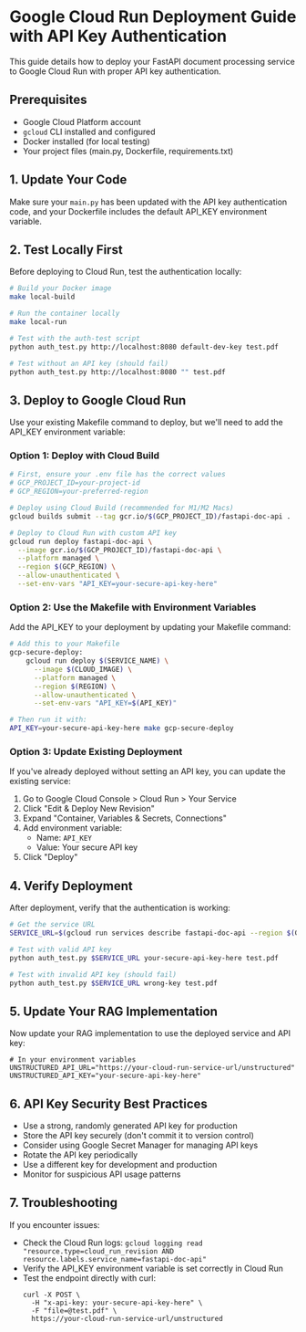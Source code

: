 # Google Cloud Run Deployment Guide with API Key Authentication

This guide details how to deploy your FastAPI document processing service to Google Cloud Run with proper API key authentication.

## Prerequisites

- Google Cloud Platform account
- `gcloud` CLI installed and configured
- Docker installed (for local testing)
- Your project files (main.py, Dockerfile, requirements.txt)

## 1. Update Your Code

Make sure your `main.py` has been updated with the API key authentication code, and your Dockerfile includes the default API_KEY environment variable.

## 2. Test Locally First

Before deploying to Cloud Run, test the authentication locally:

```bash
# Build your Docker image
make local-build

# Run the container locally
make local-run

# Test with the auth-test script
python auth_test.py http://localhost:8080 default-dev-key test.pdf

# Test without an API key (should fail)
python auth_test.py http://localhost:8080 "" test.pdf
```

## 3. Deploy to Google Cloud Run

Use your existing Makefile command to deploy, but we'll need to add the API_KEY environment variable:

### Option 1: Deploy with Cloud Build

```bash
# First, ensure your .env file has the correct values
# GCP_PROJECT_ID=your-project-id
# GCP_REGION=your-preferred-region

# Deploy using Cloud Build (recommended for M1/M2 Macs)
gcloud builds submit --tag gcr.io/$(GCP_PROJECT_ID)/fastapi-doc-api .

# Deploy to Cloud Run with custom API key
gcloud run deploy fastapi-doc-api \
  --image gcr.io/$(GCP_PROJECT_ID)/fastapi-doc-api \
  --platform managed \
  --region $(GCP_REGION) \
  --allow-unauthenticated \
  --set-env-vars "API_KEY=your-secure-api-key-here"
```

### Option 2: Use the Makefile with Environment Variables

Add the API_KEY to your deployment by updating your Makefile command:

```bash
# Add this to your Makefile
gcp-secure-deploy:
	gcloud run deploy $(SERVICE_NAME) \
	  --image $(CLOUD_IMAGE) \
	  --platform managed \
	  --region $(REGION) \
	  --allow-unauthenticated \
	  --set-env-vars "API_KEY=$(API_KEY)"

# Then run it with:
API_KEY=your-secure-api-key-here make gcp-secure-deploy
```

### Option 3: Update Existing Deployment

If you've already deployed without setting an API key, you can update the existing service:

1. Go to Google Cloud Console > Cloud Run > Your Service
2. Click "Edit & Deploy New Revision"
3. Expand "Container, Variables & Secrets, Connections" 
4. Add environment variable:
   - Name: `API_KEY`
   - Value: Your secure API key
5. Click "Deploy"

## 4. Verify Deployment

After deployment, verify that the authentication is working:

```bash
# Get the service URL
SERVICE_URL=$(gcloud run services describe fastapi-doc-api --region $(GCP_REGION) --format 'value(status.url)')

# Test with valid API key
python auth_test.py $SERVICE_URL your-secure-api-key-here test.pdf

# Test with invalid API key (should fail)
python auth_test.py $SERVICE_URL wrong-key test.pdf
```

## 5. Update Your RAG Implementation

Now update your RAG implementation to use the deployed service and API key:

```
# In your environment variables
UNSTRUCTURED_API_URL="https://your-cloud-run-service-url/unstructured"
UNSTRUCTURED_API_KEY="your-secure-api-key-here"
```

## 6. API Key Security Best Practices

- Use a strong, randomly generated API key for production
- Store the API key securely (don't commit it to version control)
- Consider using Google Secret Manager for managing API keys
- Rotate the API key periodically
- Use a different key for development and production
- Monitor for suspicious API usage patterns

## 7. Troubleshooting

If you encounter issues:

- Check the Cloud Run logs: `gcloud logging read "resource.type=cloud_run_revision AND resource.labels.service_name=fastapi-doc-api"`
- Verify the API_KEY environment variable is set correctly in Cloud Run
- Test the endpoint directly with curl:
  ```
  curl -X POST \
    -H "x-api-key: your-secure-api-key-here" \
    -F "file=@test.pdf" \
    https://your-cloud-run-service-url/unstructured
  ```
